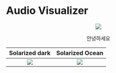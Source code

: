 # Audio Visualizer
<p align="center">
  <img src="https://media.giphy.com/media/13CoXDiaCcCoyk/giphy.gif">
</p>
<center>안녕하세요</center>

Solarized dark             |  Solarized Ocean
:-------------------------:|:-------------------------:
![](https://...Dark.png)  |  ![](https://...Ocean.png)
